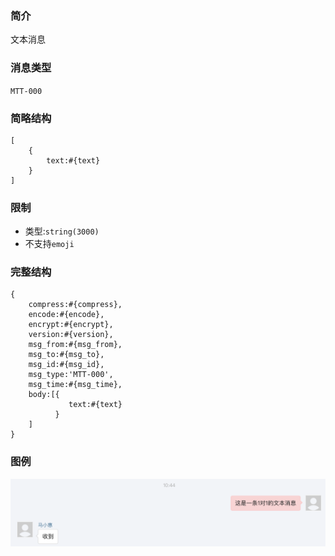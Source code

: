 ### 简介

文本消息

### 消息类型
`MTT-000`

### 简略结构
```
[
    {
        text:#{text}
    }
]
```
### 限制

- 类型:`string(3000)`
- 不支持`emoji`

### 完整结构
```
{
    compress:#{compress},
    encode:#{encode},
    encrypt:#{encrypt},
    version:#{version},
    msg_from:#{msg_from},
    msg_to:#{msg_to},
    msg_id:#{msg_id},
    msg_type:'MTT-000',
    msg_time:#{msg_time},
    body:[{
             text:#{text}
          }
    ]
}
```

### 图例

![Alt text][demo]

[demo]:https://github.com/GepengCn/tlim/blob/dev/images/MTT_000.png?raw=true
